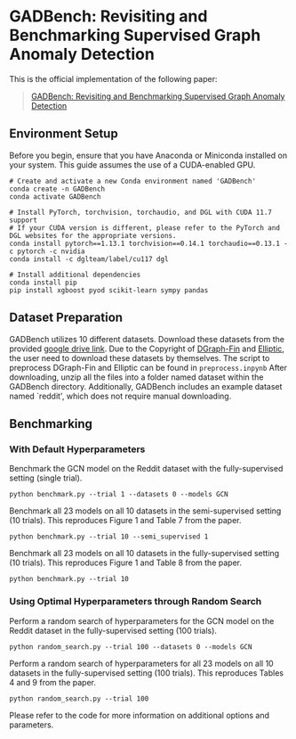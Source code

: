 # GADBench: Revisiting and Benchmarking Supervised Graph Anomaly Detection

This is the official implementation of the following paper:

> [GADBench: Revisiting and Benchmarking Supervised Graph Anomaly Detection](https://arxiv.org/abs/2306.12251)

Environment Setup
---
Before you begin, ensure that you have Anaconda or Miniconda installed on your system. 
This guide assumes the use of a CUDA-enabled GPU.
```shell
# Create and activate a new Conda environment named 'GADBench'
conda create -n GADBench
conda activate GADBench

# Install PyTorch, torchvision, torchaudio, and DGL with CUDA 11.7 support
# If your CUDA version is different, please refer to the PyTorch and DGL websites for the appropriate versions.
conda install pytorch==1.13.1 torchvision==0.14.1 torchaudio==0.13.1 -c pytorch -c nvidia
conda install -c dglteam/label/cu117 dgl

# Install additional dependencies
conda install pip
pip install xgboost pyod scikit-learn sympy pandas
```

Dataset Preparation
---
GADBench utilizes 10 different datasets. 
Download these datasets from the provided [google drive link](https://drive.google.com/file/d/1txzXrzwBBAOEATXmfKzMUUKaXh6PJeR1/view?usp=sharing). 
Due to the Copyright of [DGraph-Fin](https://dgraph.xinye.com/introduction) and [Elliptic](https://www.kaggle.com/datasets/ellipticco/elliptic-data-set), the user need to download these datasets by themselves. 
The script to preprocess DGraph-Fin and Elliptic can be found in `preprocess.inpynb`
After downloading, unzip all the files into a folder named dataset within the GADBench directory.
Additionally, GADBench includes an example dataset named `reddit', which does not require manual downloading.

Benchmarking
---

### With Default Hyperparameters

Benchmark the GCN model on the Reddit dataset with the fully-supervised setting (single trial).
```
python benchmark.py --trial 1 --datasets 0 --models GCN
```
Benchmark all 23 models on all 10 datasets in the semi-supervised setting (10 trials). 
This reproduces Figure 1 and Table 7 from the paper.
```
python benchmark.py --trial 10 --semi_supervised 1
```
Benchmark all 23 models on all 10 datasets in the fully-supervised setting (10 trials). 
This reproduces Figure 1 and Table 8 from the paper.
```
python benchmark.py --trial 10
```


### Using Optimal Hyperparameters through Random Search


Perform a random search of hyperparameters for the GCN model on the Reddit dataset in the fully-supervised setting (100 trials).
```
python random_search.py --trial 100 --datasets 0 --models GCN
```
Perform a random search of hyperparameters for all 23 models on all 10 datasets in the fully-supervised setting (100 trials). 
This reproduces Tables 4 and 9 from the paper.

```
python random_search.py --trial 100
```
Please refer to the code for more information on additional options and parameters.



